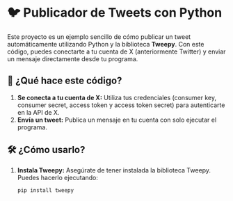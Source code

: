 # 🐦 Publicador de Tweets con Python

Este proyecto es un ejemplo sencillo de cómo publicar un tweet automáticamente utilizando Python y la biblioteca **Tweepy**. Con este código, puedes conectarte a tu cuenta de X (anteriormente Twitter) y enviar un mensaje directamente desde tu programa.

## 🚀 ¿Qué hace este código?

1. **Se conecta a tu cuenta de X:** Utiliza tus credenciales (consumer key, consumer secret, access token y access token secret) para autenticarte en la API de X.
2. **Envía un tweet:** Publica un mensaje en tu cuenta con solo ejecutar el programa.

## 🛠️ ¿Cómo usarlo?

1. **Instala Tweepy:** Asegúrate de tener instalada la biblioteca Tweepy. Puedes hacerlo ejecutando:
   ```bash
   pip install tweepy
